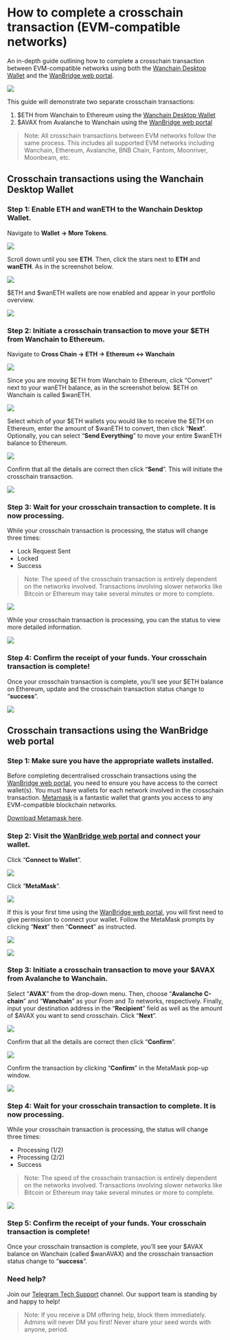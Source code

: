 # How to complete a crosschain transaction (EVM-compatible networks)

An in-depth guide outlining how to complete a crosschain transaction between EVM-compatible networks using both the [Wanchain Desktop Wallet](https://www.wanchain.org/wanwallet) and the [WanBridge web portal](https://bridge.wanchain.org/#/).

![](https://miro.medium.com/max/1400/1*63H5Pp82YHyDnnQkxuDiLA.jpeg)

This guide will demonstrate two separate crosschain transactions:

1. $ETH from Wanchain to Ethereum using the [Wanchain Desktop Wallet](https://www.wanchain.org/wanwallet)
2. $AVAX from Avalanche to Wanchain using the [WanBridge web portal](https://bridge.wanchain.org/#/)

> Note: All crosschain transactions between EVM networks follow the same process. This includes all supported EVM networks including Wanchain, Ethereum, Avalanche, BNB Chain, Fantom, Moonriver, Moonbeam, etc.

## Crosschain transactions using the Wanchain Desktop Wallet

### Step 1: Enable ETH and wanETH to the Wanchain Desktop Wallet.

Navigate to **Wallet → More Tokens**.

![](https://miro.medium.com/max/1400/1*Xe3yjx-kqypYdfSwr7EJaQ.png)

Scroll down until you see **ETH**. Then, click the stars next to **ETH** and **wanETH**. As in the screenshot below.

![](https://miro.medium.com/max/1400/1*8D01TdoTHccB5XVNBpDhSg.png)

$ETH and $wanETH wallets are now enabled and appear in your portfolio overview.

![](https://miro.medium.com/max/1400/1*vS_SdaCBSP0FM-w9ffkkFw.png)

### Step 2: Initiate a crosschain transaction to move your $ETH from Wanchain to Ethereum.

Navigate to **Cross Chain → ETH → Ethereum <-> Wanchain**

![](https://miro.medium.com/max/1400/1*qcoKPOKGyQzWXftWK31RAw.png)

Since you are moving $ETH from Wanchain to Ethereum, click “Convert” next to your wanETH balance, as in the screenshot below. $ETH on Wanchain is called $wanETH.

![](https://miro.medium.com/max/1400/1*aSRwSQeJ0gVio9qK_QA13A.png)

Select which of your $ETH wallets you would like to receive the $ETH on Ethereum, enter the amount of $wanETH to convert, then click “**Next**”. Optionally, you can select “**Send Everything**” to move your entire $wanETH balance to Ethereum.

![](https://miro.medium.com/max/1400/1*uTm2Q2XWAKC7qQWMmMgE5Q.png)

Confirm that all the details are correct then click “**Send**”. This will initiate the crosschain transaction.

![](https://miro.medium.com/max/1400/1*dXDSnjnqC3TUG_XAz6Wzkg.png)

### Step 3: Wait for your crosschain transaction to complete. It is now processing.

While your crosschain transaction is processing, the status will change three times:

* Lock Request Sent
* Locked
* Success

> Note: The speed of the crosschain transaction is entirely dependent on the networks involved. Transactions involving slower networks like Bitcoin or Ethereum may take several minutes or more to complete.

![](https://miro.medium.com/max/1400/1*JSmY7NCfArvSH1Hf6PA6BA.png)

While your crosschain transaction is processing, you can the status to view more detailed information.

![](https://miro.medium.com/max/1400/1*iUwEXXYDveioga_8vXzdYQ.png)

### Step 4: Confirm the receipt of your funds. Your crosschain transaction is complete!

Once your crosschain transaction is complete, you’ll see your $ETH balance on Ethereum, update and the crosschain transaction status change to “**success**”.

![](https://miro.medium.com/max/1400/1*HCnq06DOCxSeDoTaoDIW7w.png)

## Crosschain transactions using the WanBridge web portal

### Step 1: Make sure you have the appropriate wallets installed.

Before completing decentralised crosschain transactions using the [WanBridge web portal](https://bridge.wanchain.org/#/), you need to ensure you have access to the correct wallet(s). You must have wallets for each network involved in the crosschain transaction. [Metamask](https://metamask.io/) is a fantastic wallet that grants you access to any EVM-compatible blockchain networks.

[Download Metamask here](https://metamask.io/).

### Step 2: Visit the [WanBridge web portal](https://bridge.wanchain.org/) and connect your wallet.

Click “**Connect to Wallet**”.

![](https://miro.medium.com/max/1400/1*sDqditmqM8k0GuABR9VXfg.png)

Click “**MetaMask**”.

![](https://miro.medium.com/max/1400/1*UtkCz96BRlQY9So01fOG3g.png)

If this is your first time using the [WanBridge web portal](https://bridge.wanchain.org/#/), you will first need to give permission to connect your wallet. Follow the MetaMask prompts by clicking “**Next**” then “**Connect**” as instructed.

![](https://miro.medium.com/max/1400/1*EOT2yCaKlEuscOnSM7qQ5g.png)

![](https://miro.medium.com/max/1400/1*ju-IHbWsDaX_3ptQFbuUvg.png)

### Step 3: Initiate a crosschain transaction to move your $AVAX from Avalanche to Wanchain.

Select “**AVAX**” from the drop-down menu. Then, choose “**Avalanche C-chain**” and “**Wanchain**” as your _From_ and _To_ networks, respectively. Finally, input your destination address in the “**Recipient**” field as well as the amount of $AVAX you want to send crosschain. Click “**Next**”.

![](https://miro.medium.com/max/1400/1*yfKH04pkmeOJNXFIhviq1A.png)

Confirm that all the details are correct then click “**Confirm**”.

![](https://miro.medium.com/max/1400/1*9RidOIto1iNDfzmAlcekaA.png)

Confirm the transaction by clicking “**Confirm**” in the MetaMask pop-up window.

![](https://miro.medium.com/max/1400/1*upgN-9x2ZL3QUSP263iS5Q.png)

### Step 4: Wait for your crosschain transaction to complete. It is now processing.

While your crosschain transaction is processing, the status will change three times:

* Processing (1/2)
* Processing (2/2)
* Success

> Note: The speed of the crosschain transaction is entirely dependent on the networks involved. Transactions involving slower networks like Bitcoin or Ethereum may take several minutes or more to complete.

![](https://miro.medium.com/max/1400/1*7-TPc56j84d24L_xCU0FPA.png)

### Step 5: Confirm the receipt of your funds. Your crosschain transaction is complete!

Once your crosschain transaction is complete, you’ll see your $AVAX balance on Wanchain (called $wanAVAX) and the crosschain transaction status change to “**success**”.

### Need help?

Join our [Telegram Tech Support](https://t.me/WanchainSupport) channel. Our support team is standing by and happy to help!

> Note: If you receive a DM offering help, block them immediately. Admins will never DM you first! Never share your seed words with anyone, period.
